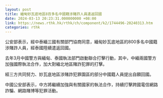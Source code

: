```yaml
---
layout: post
title: 緬甸妙瓦底地區8百多名中國籍涉賭詐人員遣返回國
date: 2024-03-13 20:23:31.000000000 +08:00
link: https://news.rthk.hk/rthk/ch/component/k2/1744496-20240313.htm
categories: rthk
---
```


公安部表示，經中泰緬三國有關部門協商同意，緬甸妙瓦底地區的800多名中國籍涉賭詐人員，經泰國陸續遣返回國。

去年3月中國警方與緬甸、泰國執法部門啟動聯合打擊行動，其中，中緬兩國警方加強國際執法合作，加大對緬北地區賭詐犯罪的打擊。

經三方共同努力、妙瓦底地區涉賭詐犯罪園區的部分中國籍人員提出自願回國。

中國公安部表示，中方將繼續加強與有關國家的執法合作，持續打擊跨國電信網路詐騙、網路賭博等犯罪活動。
